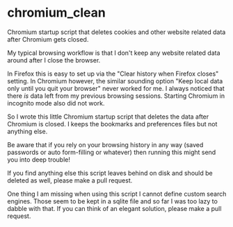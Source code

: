 # chromium_clean
Chromium startup script that deletes cookies and other website related data after Chromium gets closed.

My typical browsing workflow is that I don't keep any website related data around after I close the browser.

In Firefox this is easy to set up via the "Clear history when Firefox closes" setting. In Chromium however, the similar sounding option "Keep local data only until you quit your browser" never worked for me. I always noticed that there *is* data left from my previous browsing sessions. Starting Chromium in incognito mode also did not work.

So I wrote this little Chromium startup script that deletes the data after Chromium is closed. I keeps the bookmarks and preferences files but not anything else.

Be aware that if you rely on your browsing history in any way (saved passwords or auto form-filling or whatever) then running this might send you into deep trouble!

If you find anything else this script leaves behind on disk and should be deleted as well, please make a pull request.

One thing I am missing when using this script I cannot define custom search engines. Those seem to be kept in a sqlite file and so far I was too lazy to dabble with that. If you can think of an elegant solution, please make a pull request.
